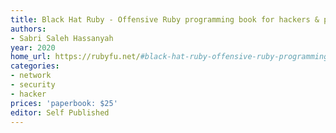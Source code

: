 ```yaml
---
title: Black Hat Ruby - Offensive Ruby programming book for hackers & pentesters
authors:
- Sabri Saleh Hassanyah
year: 2020
home_url: https://rubyfu.net/#black-hat-ruby-offensive-ruby-programming-book-for-hackers-and-pentesters
categories:
- network
- security
- hacker
prices: 'paperbook: $25'
editor: Self Published
---
```




